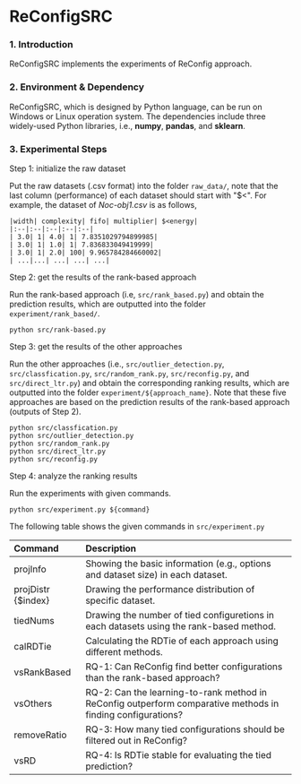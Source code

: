 # ReConfigSRC

### 1. Introduction

ReConfigSRC implements the experiments of ReConfig approach.


### 2. Environment & Dependency

ReConfigSRC, which is designed by Python language, can be run on Windows or Linux operation system.
The dependencies include three widely-used Python libraries, i.e., **numpy**, **pandas**, and **sklearn**.


### 3. Experimental Steps

Step 1: initialize the raw dataset

Put the raw datasets (.csv format) into the folder `raw_data/`, note that the last column (performance) of each dataset should start with "$<". 
For example, the dataset of _Noc-obj1.csv_ is as follows,

```
|width| complexity| fifo| multiplier| $<energy|
|:--|:--|:--|:--|:--|
| 3.0| 1| 4.0| 1| 7.8351029794899985| 
| 3.0| 1| 1.0| 1| 7.836833049419999| 
| 3.0| 1| 2.0| 100| 9.965784284660002| 
| ...|...| ...| ...| ...|

```

Step 2: get the results of the rank-based approach

Run the rank-based approach (i.e, `src/rank_based.py`) and obtain the prediction results, which are outputted into the folder `experiment/rank_based/`.

```
python src/rank-based.py
```

Step 3: get the results of the other approaches

Run the other approaches (i.e., `src/outlier_detection.py`, `src/classfication.py`, `src/random_rank.py`, `src/reconfig.py`, and `src/direct_ltr.py`) 
and obtain the corresponding ranking results, which are outputted into the folder `experiment/${approach_name}`.
Note that these five approaches are based on the prediction results of the rank-based approach (outputs of Step 2).

```
python src/classfication.py
python src/outlier_detection.py
python src/random_rank.py
python src/direct_ltr.py
python src/reconfig.py
```

Step 4: analyze the ranking results

Run the experiments with given commands.

```
python src/experiment.py ${command}
```

The following table shows the given commands in `src/experiment.py`

| Command | Description |
|:--|:--|
| projInfo | Showing the basic information (e.g., options and dataset size) in each dataset.|
| projDistr {$index} | Drawing the performance distribution of specific dataset.|
| tiedNums | Drawing the number of tied configuretions in each datasets using the rank-based method.|
| calRDTie | Calculating the RDTie of each approach using different methods.|
| vsRankBased | RQ-1: Can ReConfig find better configurations than the rank-based approach?|
| vsOthers | RQ-2: Can the learning-to-rank method in ReConfig outperform comparative methods in finding configurations?|
| removeRatio | RQ-3: How many tied configurations should be filtered out in ReConfig?|
| vsRD | RQ-4: Is RDTie stable for evaluating the tied prediction?| 



